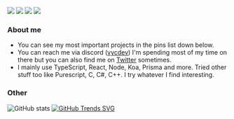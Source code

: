 
[![](https://img.shields.io/github/followers/vycdev?label=Follow%20me&style=social)](https://github.com/login?return_to=https%3A%2F%2Fgithub.com%2Fvycdev) [![](https://img.shields.io/twitch/status/vycdev?style=social)](https://www.twitch.tv/vycdev) [![](https://img.shields.io/twitter/follow/vycdev?style=social)](https://twitter.com/vycdev)
![](https://komarev.com/ghpvc/?username=vycdev&style=flat&color=blue&label=Visits)
### About me
- You can see my most important projects in the pins list down below. 
- You can reach me via discord ([vycdev](https://discordapp.com/users/270972671490129921)) I'm spending most of my time on there but you can also find me on [Twitter](https://twitter.com/vycdev) sometimes.
- I mainly use TypeScript, React, Node, Koa, Prisma and more. Tried other stuff too like Purescript, C, C#, C++. I try whatever I find interesting.

### Other
![GitHub stats](https://github-readme-stats.vercel.app/api?username=vycdev&show_icons=true&theme=dark&line_height=40&custom_title=General+Stats&include_all_commits=true&count_private=true&hide_rank=false&disable_animations=true)
[![GitHub Trends SVG](https://api.githubtrends.io/user/svg/vycdev/langs?time_range=one_year&use_percent=True&include_private=True&theme=dark)](https://githubtrends.io)
<!-- [![GitHub Trends SVG](https://api.githubtrends.io/user/svg/vycdev/repos?time_range=one_year&include_private=True&theme=dark)](https://githubtrends.io) -->
